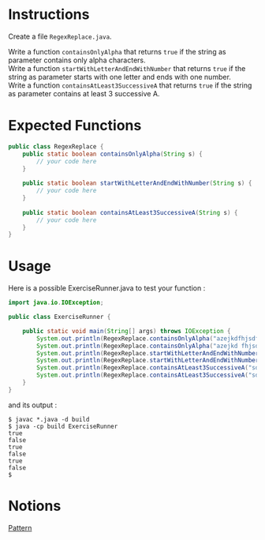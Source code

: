 # Instructions

Create a file `RegexReplace.java`.

Write a function `containsOnlyAlpha` that returns `true` if the string as parameter contains only alpha characters.  
Write a function `startWithLetterAndEndWithNumber` that returns `true` if the string as parameter starts with one letter and ends with one number.  
Write a function `containsAtLeast3SuccessiveA` that returns `true` if the string as parameter contains at least 3 successive A.

# Expected Functions
```java
public class RegexReplace {
    public static boolean containsOnlyAlpha(String s) {
        // your code here
    }
    
    public static boolean startWithLetterAndEndWithNumber(String s) {
        // your code here
    }
    
    public static boolean containsAtLeast3SuccessiveA(String s) {
        // your code here
    }
}
```

# Usage

Here is a possible ExerciseRunner.java to test your function
:

```java
import java.io.IOException;

public class ExerciseRunner {

    public static void main(String[] args) throws IOException {
        System.out.println(RegexReplace.containsOnlyAlpha("azejkdfhjsdf"));
        System.out.println(RegexReplace.containsOnlyAlpha("azejkd fhjsdf"));
        System.out.println(RegexReplace.startWithLetterAndEndWithNumber("asjd jd34jds jkfd6f5"));
        System.out.println(RegexReplace.startWithLetterAndEndWithNumber("asjd jd34jds jkfd6."));
        System.out.println(RegexReplace.containsAtLeast3SuccessiveA("sdjkAAAAAsdjksj"));
        System.out.println(RegexReplace.containsAtLeast3SuccessiveA("sdjkAAsdaaasdjksj"));
    }
}
```
          
and its output :
```shell
$ javac *.java -d build
$ java -cp build ExerciseRunner 
true
false
true
false
true
false
$ 
```

# Notions
[Pattern](https://docs.oracle.com/en/java/javase/17/docs/api/java.base/java/util/regex/Pattern.html)  